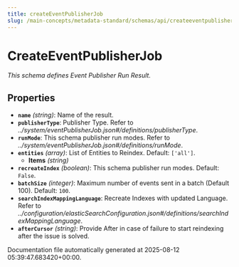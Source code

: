 ```yaml
---
title: createEventPublisherJob
slug: /main-concepts/metadata-standard/schemas/api/createeventpublisherjob
---
```


# CreateEventPublisherJob

*This schema defines Event Publisher Run Result.*

## Properties

- **`name`** *(string)*: Name of the result.
- **`publisherType`**: Publisher Type. Refer to *../system/eventPublisherJob.json#/definitions/publisherType*.
- **`runMode`**: This schema publisher run modes. Refer to *../system/eventPublisherJob.json#/definitions/runMode*.
- **`entities`** *(array)*: List of Entities to Reindex. Default: `['all']`.
  - **Items** *(string)*
- **`recreateIndex`** *(boolean)*: This schema publisher run modes. Default: `False`.
- **`batchSize`** *(integer)*: Maximum number of events sent in a batch (Default 100). Default: `100`.
- **`searchIndexMappingLanguage`**: Recreate Indexes with updated Language. Refer to *../configuration/elasticSearchConfiguration.json#/definitions/searchIndexMappingLanguage*.
- **`afterCursor`** *(string)*: Provide After in case of failure to start reindexing after the issue is solved.


Documentation file automatically generated at 2025-08-12 05:39:47.683420+00:00.
